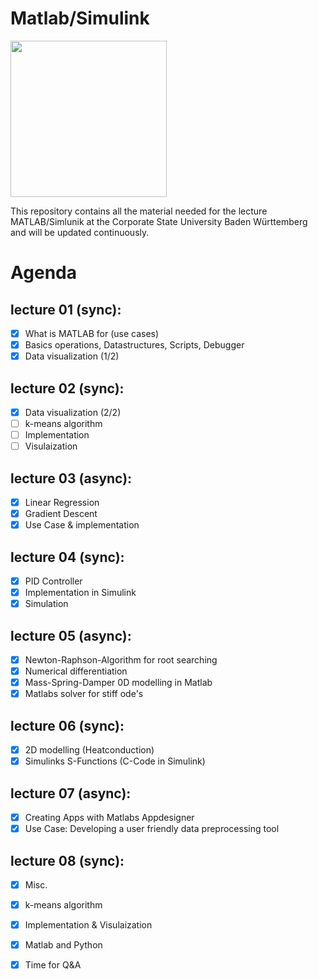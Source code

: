# Matlab/Simulink
[<img src="https://it.dhbw-stuttgart.de/DHermine/dh-logo.gif" width="250">](https://it.dhbw-stuttgart.de/DHermine/dh-logo.gif)

This repository contains all the material needed for the lecture MATLAB/Simlunik at the Corporate State University Baden Württemberg and will be updated continuously.

# Agenda

## lecture 01 (sync):

- [x] What is MATLAB for (use cases)
- [x] Basics operations, Datastructures, Scripts, Debugger
- [x] Data visualization (1/2)

## lecture 02 (sync): 

- [x] Data visualization (2/2)
- [ ] k-means algorithm
- [ ] Implementation
- [ ] Visulaization

## lecture 03 (async):

- [x] Linear Regression
- [x] Gradient Descent
- [x] Use Case & implementation

## lecture 04 (sync):

- [x] PID Controller
- [x] Implementation in Simulink
- [x] Simulation

## lecture 05 (async):

- [x] Newton-Raphson-Algorithm for root searching
- [x] Numerical differentiation
- [x] Mass-Spring-Damper 0D modelling in Matlab
- [x] Matlabs solver for stiff ode's

## lecture 06 (sync):

- [x] 2D modelling (Heatconduction)
- [x] Simulinks S-Functions (C-Code in Simulink)

## lecture 07 (async):

- [x] Creating Apps with Matlabs Appdesigner
- [x] Use Case: Developing a user friendly data preprocessing tool

## lecture 08 (sync):
- [x] Misc.
- [x] k-means algorithm
- [x] Implementation & Visulaization
- [x] Matlab and Python
- [x] Time for Q&A

